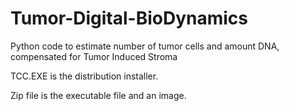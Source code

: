 # Tumor-Digital-BioDynamics
Python code to estimate number of tumor cells and amount DNA, compensated for Tumor Induced Stroma

TCC.EXE is the distribution installer.

Zip file is the executable file and an image.
